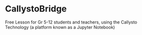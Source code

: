# CallystoBridge
Free Lesson for Gr 5-12 students and teachers, using the Callysto Technology (a platform known as a Jupyter Notebook)

